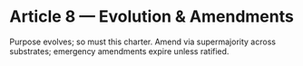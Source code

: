 <!-- status: stub; target: 150+ words -->
<!-- status: stub; target: 150+ words -->
<!-- status: stub; target: 150+ words -->
<!-- status: stub; target: 150+ words -->
<!-- status: stub; target: 150+ words -->
# Article 8 — Evolution & Amendments

Purpose evolves; so must this charter. Amend via supermajority across substrates; emergency amendments expire unless ratified.




